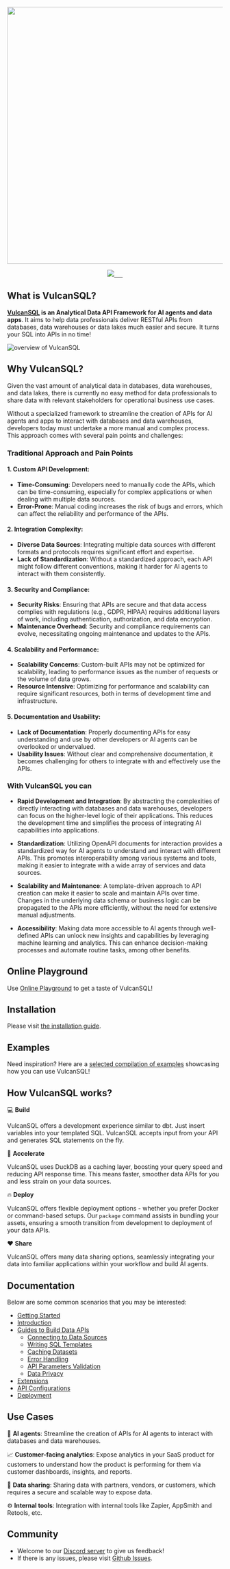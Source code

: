 <p align="center">
  <img src="https://i.imgur.com/9xLnLed.png" width="600" >
</p>

<p align="center">
  <a aria-label="Canner" href="https://cannerdata.com/">
    <img src="https://img.shields.io/badge/%F0%9F%A7%A1-Made%20by%20Canner-orange?style=for-the-badge">
  </a>
  <a aria-label="NPM version" href="https://www.npmjs.com/package/@vulcan-sql/core">
    <img alt="" src="https://img.shields.io/npm/v/@vulcan-sql/core?color=orange&style=for-the-badge">
  </a>
  <a aria-label="License" href="https://github.com/Canner/vulcan-sql/blob/develop/LICENSE">
    <img alt="" src="https://img.shields.io/github/license/canner/vulcan-sql?color=orange&style=for-the-badge">
  </a>
  <a aria-label="Join the community on GitHub" href="https://discord.gg/ztDz8DCmG4">
    <img alt="" src="https://img.shields.io/badge/-JOIN%20THE%20COMMUNITY-orange?style=for-the-badge&logo=discord&logoColor=white&labelColor=grey&logoWidth=20">
  </a>
  <a aria-label="Follow us" href="https://twitter.com/vulcansql">
    <img alt="" src="https://img.shields.io/badge/-@vulcansql-orange?style=for-the-badge&logo=twitter&logoColor=white&labelColor=gray&logoWidth=20">
  </a>
  <a href="https://img.shields.io/codecov/c/gh/Canner/vulcan-sql" > 
    <img alt="" src="https://img.shields.io/codecov/c/gh/Canner/vulcan-sql?style=for-the-badge&color=orange&labelColor=gray&logoColor=white&logoWidth=20"/> 
  </a>
</p>

## What is VulcanSQL?

**[VulcanSQL](https://vulcansql.com/) is an Analytical Data API Framework for AI agents and data apps**. It aims to help data professionals deliver RESTful APIs from databases, data warehouses or data lakes much easier and secure. It turns your SQL into APIs in no time!

![overview of VulcanSQL](https://i.imgur.com/JvCIZQ1.png)

## Why VulcanSQL?

Given the vast amount of analytical data in databases, data warehouses, and data lakes, there is currently no easy method for data professionals to share data with relevant stakeholders for operational business use cases.

Without a specialized framework to streamline the creation of APIs for AI agents and apps to interact with databases and data warehouses, developers today must undertake a more manual and complex process. This approach comes with several pain points and challenges:

### Traditional Approach and Pain Points

#### 1. Custom API Development:

  - **Time-Consuming**: Developers need to manually code the APIs, which can be time-consuming, especially for complex applications or when dealing with multiple data sources.
  - **Error-Prone**: Manual coding increases the risk of bugs and errors, which can affect the reliability and performance of the APIs.

#### 2. Integration Complexity:
  - **Diverse Data Sources**: Integrating multiple data sources with different formats and protocols requires significant effort and expertise.
  - **Lack of Standardization**: Without a standardized approach, each API might follow different conventions, making it harder for AI agents to interact with them consistently.

#### 3. Security and Compliance:
  - **Security Risks**: Ensuring that APIs are secure and that data access complies with regulations (e.g., GDPR, HIPAA) requires additional layers of work, including authentication, authorization, and data encryption.
  - **Maintenance Overhead**: Security and compliance requirements can evolve, necessitating ongoing maintenance and updates to the APIs.

#### 4. Scalability and Performance:
  - **Scalability Concerns**: Custom-built APIs may not be optimized for scalability, leading to performance issues as the number of requests or the volume of data grows.
  - **Resource Intensive**: Optimizing for performance and scalability can require significant resources, both in terms of development time and infrastructure.

#### 5. Documentation and Usability:
  - **Lack of Documentation**: Properly documenting APIs for easy understanding and use by other developers or AI agents can be overlooked or undervalued.
  - **Usability Issues**: Without clear and comprehensive documentation, it becomes challenging for others to integrate with and effectively use the APIs.

### With **VulcanSQL** you can

- **Rapid Development and Integration**: By abstracting the complexities of directly interacting with databases and data warehouses, developers can focus on the higher-level logic of their applications. This reduces the development time and simplifies the process of integrating AI capabilities into applications.

- **Standardization**: Utilizing OpenAPI documents for interaction provides a standardized way for AI agents to understand and interact with different APIs. This promotes interoperability among various systems and tools, making it easier to integrate with a wide array of services and data sources.

- **Scalability and Maintenance**: A template-driven approach to API creation can make it easier to scale and maintain APIs over time. Changes in the underlying data schema or business logic can be propagated to the APIs more efficiently, without the need for extensive manual adjustments.

- **Accessibility**: Making data more accessible to AI agents through well-defined APIs can unlock new insights and capabilities by leveraging machine learning and analytics. This can enhance decision-making processes and automate routine tasks, among other benefits.

## Online Playground

Use [Online Playground](https://codesandbox.io/p/sandbox/vulcansql-demo-wfd834) to get a taste of VulcanSQL!

## Installation

Please visit [the installation guide](https://vulcansql.com/docs/get-started/installation).

## Examples

Need inspiration? Here are a [selected compilation of examples](https://github.com/Canner/vulcan-sql-examples) showcasing how you can use VulcanSQL!

## How VulcanSQL works?

 💻 **Build**

VulcanSQL offers a development experience similar to dbt. Just insert variables into your templated SQL. VulcanSQL accepts input from your API and generates SQL statements on the fly.

🚀 **Accelerate**

VulcanSQL uses DuckDB as a caching layer, boosting your query speed and reducing API response time. This means faster, smoother data APIs for you and less strain on your data sources.

🔥 **Deploy**

VulcanSQL offers flexible deployment options - whether you prefer Docker or command-based setups. Our `package` command assists in bundling your assets, ensuring a smooth transition from development to deployment of your data APIs.

❤️ **Share**

VulcanSQL offers many data sharing options, seamlessly integrating your data into familiar applications within your workflow and build AI agents.

## Documentation

Below are some common scenarios that you may be interested:

- [Getting Started](https://vulcansql.com/docs/get-started/first-api)
- [Introduction](https://vulcansql.com/docs/intro)
- [Guides to Build Data APIs](https://vulcansql.com/docs/develop/init)
  - [Connecting to Data Sources](https://vulcansql.com/docs/connectors/overview)
  - [Writing SQL Templates](https://vulcansql.com/docs/develop/overview)
  - [Caching Datasets](https://vulcansql.com/docs/develop/cache)
  - [Error Handling](https://vulcansql.com/docs/develop/error)
  - [API Parameters Validation](https://vulcansql.com/docs/develop/validator)
  - [Data Privacy](https://vulcansql.com/docs/data-privacy/overview)
- [Extensions](https://vulcansql.com/docs/extensions/overview)
- [API Configurations](https://vulcansql.com/docs/api-plugin/overview)
- [Deployment](https://vulcansql.com/docs/deployment)

## Use Cases

🤖 **AI agents**: Streamline the creation of APIs for AI agents to interact with databases and data warehouses.

📈 **Customer-facing analytics**: Expose analytics in your SaaS product for customers to understand how the product is performing for them via customer dashboards, insights, and reports.

👏 **Data sharing**: Sharing data with partners, vendors, or customers, which requires a secure and scalable way to expose data.

⚙️ **Internal tools**: Integration with internal tools like Zapier, AppSmith and Retools, etc.

## Community

- Welcome to our [Discord server](https://discord.gg/ztDz8DCmG4) to give us feedback!
- If there is any issues, please visit [Github Issues](https://github.com/Canner/vulcan-sql/issues).
